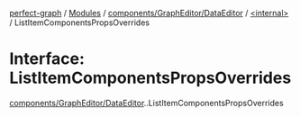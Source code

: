 [perfect-graph](../README.md) / [Modules](../modules.md) / [components/GraphEditor/DataEditor](../modules/components_GraphEditor_DataEditor.md) / [<internal\>](../modules/components_GraphEditor_DataEditor._internal_.md) / ListItemComponentsPropsOverrides

# Interface: ListItemComponentsPropsOverrides

[components/GraphEditor/DataEditor](../modules/components_GraphEditor_DataEditor.md).[<internal>](../modules/components_GraphEditor_DataEditor._internal_.md).ListItemComponentsPropsOverrides
